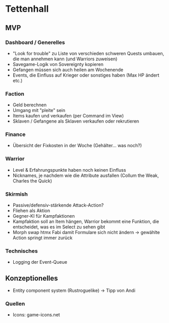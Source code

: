 # Tettenhall

## MVP

### Dashboard / Generelles

* "Look for trouble" zu Liste von verschieden schweren Quests umbauen, die man annehmen kann (und Warriors zuweisen)
* Savegame-Logik von Sovereignty kopieren
* Gefangen müssen sich auch heilen am Wochenende
* Events, die Einfluss auf Krieger oder sonstiges haben (Max HP ändert etc.)

### Faction

* Geld berechnen
* Umgang mit "pleite" sein
* Items kaufen und verkaufen (per Command im View)
* Sklaven / Gefangene als Sklaven verkaufen oder rekrutieren

### Finance
* Übersicht der Fixkosten in der Woche (Gehälter... was noch?)

### Warrior

* Level & Erfahrungspunkte haben noch keinen Einfluss
* Nicknames, je nachdem wie die Attribute ausfallen (Collum the Weak, Charles the Quick)

### Skirmish

* Passive/defensiv-stärkende Attack-Action?
* Fliehen als Aktion
* Gegner-KI für Kampfaktionen
* Kampfaktion soll an Item hängen, Warrior bekommt eine Funktion, die entscheidet, was es im Select zu sehen gibt
* Morph swap htmx Fabi damit Formulare sich nicht ändern → gewählte Action springt immer zurück

### Technisches

* Logging der Event-Queue

## Konzeptionelles

* Entity component system (Rustroguelike) -> Tipp von Andi

### Quellen

* Icons: game-icons.net
